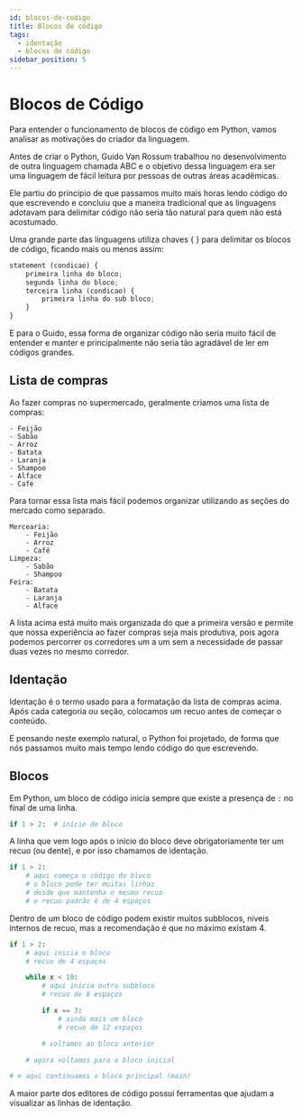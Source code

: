 ```yaml
---
id: blocos-de-codigo
title: Blocos de código
tags:
  - identação
  - blocos de código
sidebar_position: 5
---
```


# Blocos de Código

Para entender o funcionamento de blocos de código em Python, vamos analisar as
motivações do criador da linguagem.

Antes de criar o Python, Guido Van Rossum trabalhou no desenvolvimento de outra
linguagem chamada ABC e o objetivo dessa linguagem era ser uma linguagem de
fácil leitura por pessoas de outras áreas acadêmicas.

Ele partiu do princípio de que passamos muito mais horas lendo código do que
escrevendo e concluiu que a maneira tradicional que as linguagens adotavam para
delimitar código não seria tão natural para quem não está acostumado.

Uma grande parte das linguagens utiliza chaves { } para delimitar os blocos de
código, ficando mais ou menos assim:

```python
statement (condicao) {
    primeira linha do bloco;
    segunda linha do bloco;
    terceira linha (condicao) {
        primeira linha do sub bloco;
    }
}
```

E para o Guido, essa forma de organizar código não seria muito fácil de
entender e manter e principalmente não seria tão agradável de ler em códigos
grandes.

## Lista de compras

Ao fazer compras no supermercado, geralmente criamos uma lista de compras:

```
- Feijão
- Sabão
- Arroz
- Batata
- Laranja
- Shampoo
- Alface
- Café
```

Para tornar essa lista mais fácil podemos organizar utilizando as seções do
mercado como separado.

```
Mercearia:
    - Feijão
    - Arroz
    - Café
Limpeza:
    - Sabão
    - Shampoo
Feira:
    - Batata
    - Laranja
    - Alface
```

A lista acima está muito mais organizada do que a primeira versão e permite que
nossa experiência ao fazer compras seja mais produtiva, pois agora podemos
percorrer os corredores um a um sem a necessidade de passar duas vezes no mesmo
corredor.

## Identação

Identação é o termo usado para a formatação da lista de compras acima. Após
cada categoria ou seção, colocamos um recuo antes de começar o conteúdo.

E pensando neste exemplo natural, o Python foi projetado, de forma que nós
passamos muito mais tempo lendo código do que escrevendo.

## Blocos

Em Python, um bloco de código inicia sempre que existe a presença de `:` no
final de uma linha.

```python
if 1 > 2:  # início de bloco
```

A linha que vem logo após o início do bloco deve obrigatoriamente ter um
recuo (ou dente), e por isso chamamos de identação.

```python
if 1 > 2:
    # aqui começa o código do bloco
    # o bloco pode ter muitas linhas
    # desde que mantenha o mesmo recuo
    # o recuo padrão é de 4 espaços
```

Dentro de um bloco de código podem existir muitos subblocos, níveis internos de
recuo, mas a recomendação é que no máximo existam 4.

```python
if 1 > 2:
    # aqui inicia o bloco
    # recuo de 4 espaços

    while x < 10:
        # aqui inicia outro subbloco
        # recuo de 8 espaços

        if x == 3:
            # ainda mais um bloco
            # recuo de 12 espaços

        # voltamos ao bloco anterior

    # agora voltamos para o bloco inicial

# e aqui continuamos o bloco principal (main)
```

A maior parte dos editores de código possui ferramentas que ajudam a visualizar
as linhas de identação.


